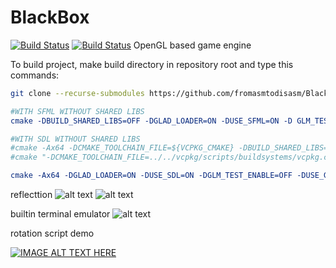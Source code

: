 # BlackBox 
[![Build Status](https://travis-ci.org/fromasmtodisasm/BlackBox.svg?branch=master)](https://travis-ci.org/fromasmtodisasm/BlackBox)
[![Build Status](https://travis-ci.org/fromasmtodisasm/BlackBox.svg?branch=develop)](https://travis-ci.org/fromasmtodisasm/BlackBox)
OpenGL based game engine

To build project, make build directory in repository root
and type this commands:

```bash
git clone --recurse-submodules https://github.com/fromasmtodisasm/BlackBox
```

```cmake
#WITH SFML WITHOUT SHARED LIBS
cmake -DBUILD_SHARED_LIBS=OFF -DGLAD_LOADER=ON -DUSE_SFML=ON -D GLM_TEST_ENABLE=OFF -DUSE_GLM=ON ${CMAKE_SOURCE_DIR}
```

```cmake
#WITH SDL WITHOUT SHARED LIBS
#cmake -Ax64 -DCMAKE_TOOLCHAIN_FILE=${VCPKG_CMAKE} -DBUILD_SHARED_LIBS=OFF -DGLAD_LOADER=ON -DUSE_SDL=ON -DGLM_TEST_ENABLE=OFF -DUSE_GLM=ON -DOPTION_STATIC_LINKING=ON .. 
#cmake "-DCMAKE_TOOLCHAIN_FILE=../../vcpkg/scripts/buildsystems/vcpkg.cmake" "-DTOOLCHAIN_FILE=toolchain/linux/Linux_GCC.cmake" -DCMAKE_BUILD_TYPE=Debug  ..

cmake -Ax64 -DGLAD_LOADER=ON -DUSE_SDL=ON -DGLM_TEST_ENABLE=OFF -DUSE_GLM=ON -DOPTION_STATIC_LINKING=OFF -DGL_RENDERER=ON -DVCPKG_INSTALLER=ON ..
```

reflecttion
![alt text](https://raw.githubusercontent.com/fromasmtodisasm/BlackBox/develop/screen_shots/reflect.png)
![alt text](https://raw.githubusercontent.com/fromasmtodisasm/BlackBox/develop/screen_shots/texture_fix.png)

builtin terminal emulator
![alt text](https://raw.githubusercontent.com/fromasmtodisasm/BlackBox/develop/screen_shots/terminal.png)

rotation script demo

[![IMAGE ALT TEXT HERE](https://i.ytimg.com/vi/Ud7BUYordZA/1.jpg)](https://www.youtube.com/watch?v=Ud7BUYordZA&feature=youtu.be)
